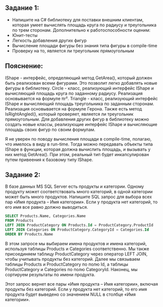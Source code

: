 ﻿## Задание 1:

* Напишите на C# библиотеку для поставки внешним клиентам, которая умеет вычислять площадь круга по радиусу и треугольника по трем сторонам. Дополнительно к работоспособности оценим:
* Юнит-тесты
* Легкость добавления других фигур
* Вычисление площади фигуры без знания типа фигуры в compile-time
* Проверку на то, является ли треугольник прямоугольным

## Пояснение:

IShape - интерфейс, определяющий метод GetArea(), который должен быть реализован всеми фигурами. Это позволит легко добавлять новые фигуры в библиотеку.
Circle - класс, реализующий интерфейс IShape и вычисляющий площадь круга по заданному радиусу. Реализация основывается на формуле πr².
Triangle - класс, реализующий интерфейс IShape и вычисляющий площадь треугольника по заданным сторонам. Реализация основывается на формуле Герона. Также есть метод IsRightAngled(), который проверяет, является ли треугольник прямоугольным.
Для добавления других фигур в библиотеку можно создать новые классы, реализующие интерфейс IShape и вычисляющие площадь своих фигур по своим формулам.

Я не уверен по поводу вычисления площади в compile-time, полагаю, что имелось в виду в run-time.
Тогда можно передавать объекты типа IShape в функции, которая должна вычислить площадь, и вызывать у них метод GetArea().
При этом, реальный тип будет инкапсулирован путем привеения к базовому типу IShape.

## Задание 2:

В базе данных MS SQL Server есть продукты и категории. Одному продукту может соответствовать много категорий, в одной категории может быть много продуктов. Напишите SQL запрос для выбора всех пар «Имя продукта – Имя категории». Если у продукта нет категорий, то его имя все равно должно выводиться.

```SQL
SELECT Products.Name, Categories.Name
FROM Products
LEFT JOIN ProductCategory ON Products.Id = ProductCategory.ProductId
LEFT JOIN Categories ON ProductCategory.CategoryId = Categories.Id
ORDER BY Products.Name
```

В этом запросе мы выбираем имена продуктов и имена категорий, используя таблицы Products и Categories соответственно. Мы также присоединяем таблицу ProductCategory через оператор LEFT JOIN, чтобы учитывать продукты без категорий. Далее мы связываем таблицы Products и ProductCategory по полю Id, а таблицы ProductCategory и Categories по полю CategoryId. Наконец, мы сортируем результаты по имени продукта.

Этот запрос вернет все пары «Имя продукта – Имя категории», включая продукты без категорий. Если у продукта нет категорий, то его имя продукта будет выведено со значением NULL в столбце «Имя категории».